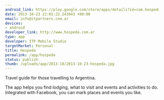 ```yaml
--- 
android_link: https://play.google.com/store/apps/details?id=com.hospeda.mobile
date: 2013-10-23 22:01:22.243943 +00:00
email: info@itpartners.com.ar
devices: 
- android
developer_link: http://www.hospeda.com.ar
type: app
developer: ITP Mobile Studio
targetMarket: Personal
title: Hospeda
permalink: /app/hospeda
status: publish
thumb: /uploads/app/2013-10/2013-10-23-hospeda.jpg
---
```


Travel guide for those travelling to Argentina.

The app helps you find lodging, what to visit and events and activities to do. Integrated with Facebook, you can mark places and events you like.
